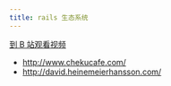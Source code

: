 ```yaml
---
title: rails 生态系统
---
```


[到 B 站观看视频](https://www.bilibili.com/video/av97009918?from=search&seid=4854385389866371008)

- <http://www.chekucafe.com/>
- <http://david.heinemeierhansson.com/>
